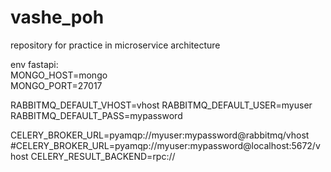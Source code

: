 # vashe_poh
repository for practice in microservice architecture

env fastapi:\
MONGO_HOST=mongo\
MONGO_PORT=27017

RABBITMQ_DEFAULT_VHOST=vhost
RABBITMQ_DEFAULT_USER=myuser
RABBITMQ_DEFAULT_PASS=mypassword

CELERY_BROKER_URL=pyamqp://myuser:mypassword@rabbitmq/vhost
#CELERY_BROKER_URL=pyamqp://myuser:mypassword@localhost:5672/vhost
CELERY_RESULT_BACKEND=rpc://
